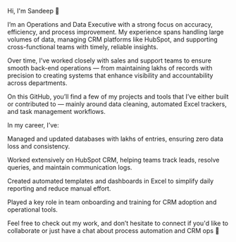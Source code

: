 Hi, I'm Sandeep 👋

I’m an Operations and Data Executive with a strong focus on accuracy, efficiency, and process improvement. My experience spans handling large volumes of data, managing CRM platforms like HubSpot, and supporting cross-functional teams with timely, reliable insights.

Over time, I’ve worked closely with sales and support teams to ensure smooth back-end operations — from maintaining lakhs of records with precision to creating systems that enhance visibility and accountability across departments.

On this GitHub, you’ll find a few of my projects and tools that I’ve either built or contributed to — mainly around data cleaning, automated Excel trackers, and task management workflows.

In my career, I’ve:

Managed and updated databases with lakhs of entries, ensuring zero data loss and consistency.

Worked extensively on HubSpot CRM, helping teams track leads, resolve queries, and maintain communication logs.

Created automated templates and dashboards in Excel to simplify daily reporting and reduce manual effort.

Played a key role in team onboarding and training for CRM adoption and operational tools.

Feel free to check out my work, and don’t hesitate to connect if you'd like to collaborate or just have a chat about process automation and CRM ops 🚀
